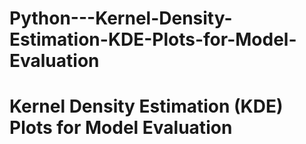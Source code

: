 # Python---Kernel-Density-Estimation-KDE-Plots-for-Model-Evaluation
# Kernel Density Estimation (KDE) Plots for Model Evaluation
